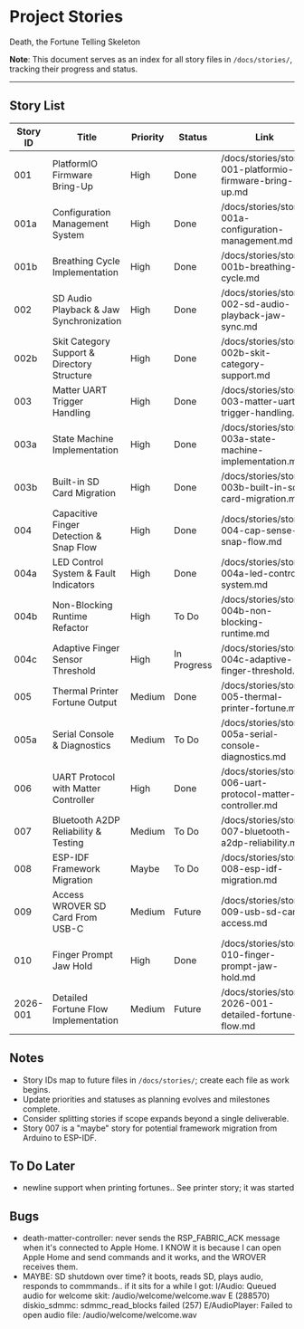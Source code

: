 # Project Stories

Death, the Fortune Telling Skeleton

**Note**: This document serves as an index for all story files in `/docs/stories/`, tracking their progress and status.

---

## Story List
| Story ID | Title                                   | Priority | Status | Link                                                   |
|----------|-----------------------------------------|----------|--------|--------------------------------------------------------|
| 001      | PlatformIO Firmware Bring-Up            | High     | Done   | /docs/stories/story-001-platformio-firmware-bring-up.md |
| 001a     | Configuration Management System         | High     | Done  | /docs/stories/story-001a-configuration-management.md   |
| 001b     | Breathing Cycle Implementation          | High     | Done   | /docs/stories/story-001b-breathing-cycle.md            |
| 002      | SD Audio Playback & Jaw Synchronization | High     | Done   | /docs/stories/story-002-sd-audio-playback-jaw-sync.md   |
| 002b     | Skit Category Support & Directory Structure | High     | Done   | /docs/stories/story-002b-skit-category-support.md       |
| 003      | Matter UART Trigger Handling            | High     | Done  | /docs/stories/story-003-matter-uart-trigger-handling.md |
| 003a     | State Machine Implementation            | High     | Done   | /docs/stories/story-003a-state-machine-implementation.md |
| 003b     | Built-in SD Card Migration              | High     | Done  | /docs/stories/story-003b-built-in-sd-card-migration.md |
| 004      | Capacitive Finger Detection & Snap Flow | High     | Done  | /docs/stories/story-004-cap-sense-snap-flow.md          |
| 004a     | LED Control System & Fault Indicators   | High     | Done  | /docs/stories/story-004a-led-control-system.md         |
| 004b     | Non-Blocking Runtime Refactor           | High     | To Do  | /docs/stories/story-004b-non-blocking-runtime.md       |
| 004c     | Adaptive Finger Sensor Threshold        | High     | In Progress | /docs/stories/story-004c-adaptive-finger-threshold.md   |
| 005      | Thermal Printer Fortune Output          | Medium   | Done | /docs/stories/story-005-thermal-printer-fortune.md      |
| 005a     | Serial Console & Diagnostics            | Medium   | To Do  | /docs/stories/story-005a-serial-console-diagnostics.md |
| 006      | UART Protocol with Matter Controller     | High     | Done   | /docs/stories/story-006-uart-protocol-matter-controller.md |
| 007      | Bluetooth A2DP Reliability & Testing    | Medium   | To Do  | /docs/stories/story-007-bluetooth-a2dp-reliability.md   |
| 008      | ESP-IDF Framework Migration              | Maybe    | To Do  | /docs/stories/story-008-esp-idf-migration.md           |
| 009      | Access WROVER SD Card From USB-C         | Medium   | Future | /docs/stories/story-009-usb-sd-card-access.md          |
| 010      | Finger Prompt Jaw Hold                   | High     | Done   | /docs/stories/story-010-finger-prompt-jaw-hold.md      |
| 2026-001 | Detailed Fortune Flow Implementation     | Medium   | Future | /docs/stories/story-2026-001-detailed-fortune-flow.md |

## Notes
- Story IDs map to future files in `/docs/stories/`; create each file as work begins.
- Update priorities and statuses as planning evolves and milestones complete.
- Consider splitting stories if scope expands beyond a single deliverable.
- Story 007 is a "maybe" story for potential framework migration from Arduino to ESP-IDF.

## To Do Later
- newline support when printing fortunes.. See printer story; it was started

## Bugs
- death-matter-controller: never sends the RSP_FABRIC_ACK message when it's connected to Apple Home. I KNOW it is because I can open Apple Home and send commands and it works, and the WROVER receives them.
- MAYBE: SD shutdown over time? it boots, reads SD, plays audio, responds to commmands.. if it sits for a while I got:
  I/Audio: Queued audio for welcome skit: /audio/welcome/welcome.wav
  E (288570) diskio_sdmmc: sdmmc_read_blocks failed (257)
  E/AudioPlayer: Failed to open audio file: /audio/welcome/welcome.wav